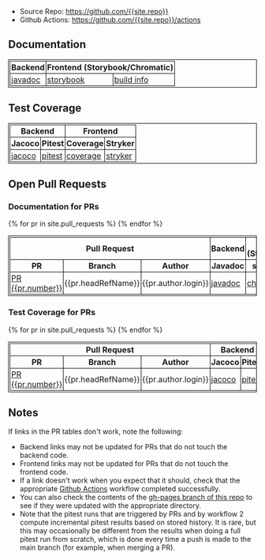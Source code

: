 <!-- markdownlint-disable MD033 MD041 -->
<!-- disabling MD033 allows inline html -->
<!-- disabling MD041 allows starting with something other than an H1 -->

<style>
table, th, td {
  border: 1px solid black;
  padding: 2px;
  border-collapse: collapse;
}
tbody tr:nth-child(even) {background-color: #f2f2f2;}
</style>

- Source Repo: <https://github.com/{{site.repo}}>
- Github Actions: <https://github.com/{{site.repo}}/actions>

## Documentation

<table>
<thead>
<tr>
<th colspan="1" style="text-align:center">Backend</th>
<th colspan="2" style="text-align:center">Frontend (Storybook/Chromatic)</th>
</tr>
</thead>
<tbody>
<tr>
<td><a href="javadoc">javadoc</a></td>
<td><a href="chromatic">storybook</a></td>
<td><a href="chromatic/build.html">build info</a></td>
</tr>
</tbody>
</table>

## Test Coverage

<table>
<thead>
<tr>
<th colspan="2" style="text-align:center">Backend</th>
<th colspan="2" style="text-align:center">Frontend</th>
</tr>
<tr>
<th>Jacoco</th>
<th>Pitest</th>
<th>Coverage</th>
<th>Stryker</th>
</tr>
</thead>
<tbody>
<tr>
<td><a href="jacoco">jacoco</a></td>
<td><a href="pitest">pitest</a></td>
<td><a href="coverage">coverage</a></td>
<td><a href="stryker/mutation.html">stryker</a></td>
</tr>
</tbody>
</table>

## Open Pull Requests

### Documentation for PRs

<table>
<thead>
<tr>
<th colspan="3" style="text-align:center">Pull Request</th>
<th colspan="1" style="text-align:center">Backend</th>
<th colspan="2" style="text-align:center">Frontend (Storybook/Chromatic)</th>
</tr>
<tr>
<th>PR</th>
<th>Branch</th>
<th>Author</th>
<th>Javadoc</th>
<th>storybook</th>
<th>build info</th>
</tr>
</thead>
<tbody>
{% for pr in site.pull_requests %}
<tr>
<td><a href="{{pr.url}}">PR {{pr.number}}</a></td>
<td>{{pr.headRefName}}</td>
<td>{{pr.author.login}}</td>
<td><a href="prs/{{pr.number}}/javadoc">javadoc</a></td>
<td><a href="prs/{{pr.number}}/chromatic">chromatic sb</a></td>
<td><a href="prs/{{pr.number}}/chromatic/build.html">build info</a></td>
</tr>
{% endfor %}
</tbody>
</table>

### Test Coverage for PRs

<table>
<thead>
<tr>
<th colspan="3" style="text-align:center">Pull Request</th>
<th colspan="2" style="text-align:center">Backend</th>
<th colspan="2" style="text-align:center">Frontend</th>
</tr>
<tr>
<th>PR</th>
<th>Branch</th>
<th>Author</th>
<th>Jacoco</th>
<th>Pitest</th>
<th>Coverage</th>
<th>Stryker</th>
</tr>
</thead>
<tbody>
{% for pr in site.pull_requests %}
<tr>
<td><a href="{{pr.url}}">PR {{pr.number}}</a></td>
<td>{{pr.headRefName}}</td>
<td>{{pr.author.login}}</td>
<td><a href="prs/{{pr.number}}/jacoco">jacoco</a></td>
<td><a href="prs/{{pr.number}}/pitest">pitest</a></td>
<td><a href="prs/{{pr.number}}/coverage">coverage</a></td>
<td><a href="prs/{{pr.number}}/stryker/mutation.html">stryker</a></td>
</tr>
{% endfor %}
</tbody>
</table>

## Notes

If links in the PR tables don't work, note the following:

- Backend links may not be updated for PRs that do not touch the backend code.
- Frontend links may not be updated for PRs that do not touch the frontend code.
- If a link doesn't work when you expect that it should, check that the appropriate [Github Actions](https://github.com/{{site.repo}}/actions) workflow completed successfully.
- You can also check the contents of the [gh-pages branch of this repo](https://github.com/{{site.repo}}/tree/gh-pages) to see if they were updated with the appropriate directory.
- Note that the pitest runs that are triggered by PRs and by workflow 2 compute
  incremental pitest results based on stored history. It is rare, but this may
  occasionally be different from the results when doing a full pitest run from
  scratch, which is done every time a push is made to the main branch (for example,
  when merging a PR).
